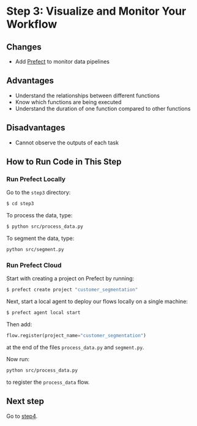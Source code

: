 # Step 3: Visualize and Monitor Your Workflow​

## Changes
* Add [Prefect](https://www.prefect.io/) to monitor data pipelines

## Advantages
* Understand the relationships between different functions
* Know which functions are being executed
* Understand the duration of one function compared to other functions

## Disadvantages
* Cannot observe the outputs of each task

## How to Run Code in This Step
### Run Prefect Locally
Go to the `step3` directory:
```bash
$ cd step3
```

To process the data, type:
```bash
$ python src/process_data.py
```
To segment the data, type:
```bash
python src/segment.py
```
### Run Prefect Cloud
Start with creating a project on Prefect by running:
```bash
$ prefect create project "customer_segmentation"
```
Next, start a local agent to deploy our flows locally on a single machine:
```bash
$ prefect agent local start
```
Then add:
```python
flow.register(project_name="customer_segmentation")
```
at the end of the files `process_data.py` and `segment.py`.

Now run:
```bash
python src/process_data.py
```
to register the `process_data` flow.

## Next step
Go to [step4](../step4).

